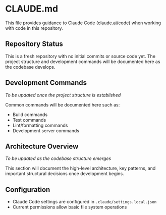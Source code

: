 # CLAUDE.md

This file provides guidance to Claude Code (claude.ai/code) when working with code in this repository.

## Repository Status

This is a fresh repository with no initial commits or source code yet. The project structure and development commands will be documented here as the codebase develops.

## Development Commands

*To be updated once the project structure is established*

Common commands will be documented here such as:
- Build commands
- Test commands  
- Lint/formatting commands
- Development server commands

## Architecture Overview

*To be updated as the codebase structure emerges*

This section will document the high-level architecture, key patterns, and important structural decisions once development begins.

## Configuration

- Claude Code settings are configured in `.claude/settings.local.json`
- Current permissions allow basic file system operations